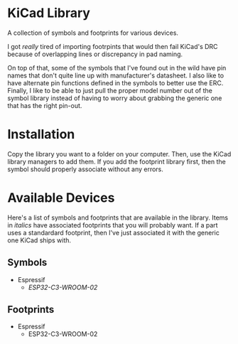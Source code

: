 # KiCad Library

A collection of symbols and footprints for various devices.

I got *really* tired of importing footrpints that would then fail KiCad's DRC because of overlapping lines or discrepancy in pad naming.

On top of that, some of the symbols that I've found out in the wild have pin names that don't quite line up with manufacturer's datasheet. I also like to have alternate pin functions defined in the symbols to better use the ERC. Finally, I like to be able to just pull the proper model number out of the symbol library instead of having to worry about grabbing the generic one that has the right pin-out.

# Installation
Copy the library you want to a folder on your computer. Then, use the KiCad library managers to add them. If you add the footprint library first, then the symbol should properly associate without any errors.

# Available Devices
Here's a list of symbols and footprints that are available in the library. Items in *italics* have associated footprints that you will probably want. If a part uses a standardard footprint, then I've just associated it with the generic one KiCad ships with.

## Symbols
* Espressif
  * *ESP32-C3-WROOM-02*

## Footprints
* Espressif
  * ESP32-C3-WROOM-02